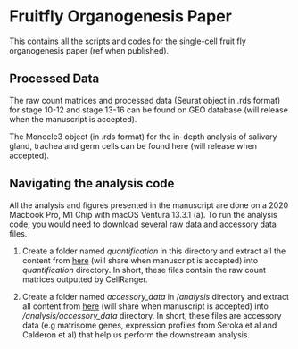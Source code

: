 # Fruitfly Organogenesis Paper
This contains all the scripts and codes for the single-cell fruit fly organogenesis paper (ref when published). 

## Processed Data 
The raw count matrices and processed data (Seurat object in .rds format) for stage 10-12 and stage 13-16 can be found on GEO database (will release when the manuscript is accepted). 

The Monocle3 object (in .rds format) for the in-depth analysis of salivary gland, trachea and germ cells can be found here (will release when accepted).

## Navigating the analysis code 
All the analysis and figures presented in the manuscript are done on a 2020 Macbook Pro, M1 Chip with macOS Ventura 13.3.1 (a). To run the analysis code, you would need to download several raw data and accessory data files. 

1. Create a folder named *quantification* in this directory and extract all the content from [here]() (will share when manuscript is accepted) into *quantification* directory. In short, these files contain the raw count matrices outputted by CellRanger. 

2. Create a folder named *accessory_data* in /*analysis* directory and extract all content from [here]() (will share when manuscript is accepted) into */analysis/accessory_data* directory. In short, these files are accessory data (e.g matrisome genes, expression profiles from Seroka et al and Calderon et al) that help us perform the downstream analysis. 
